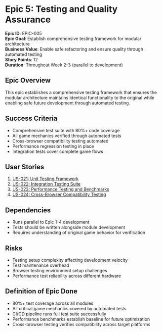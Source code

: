 # Epic 5: Testing and Quality Assurance

**Epic ID**: EPIC-005  
**Epic Goal**: Establish comprehensive testing framework for modular architecture  
**Business Value**: Enable safe refactoring and ensure quality through automated testing  
**Story Points**: 12  
**Duration**: Throughout Week 2-3 (parallel to development)  

## Epic Overview

This epic establishes a comprehensive testing framework that ensures the modular architecture maintains identical functionality to the original while enabling safe future development through automated testing.

## Success Criteria

- Comprehensive test suite with 80%+ code coverage
- All game mechanics verified through automated tests
- Cross-browser compatibility testing automated
- Performance regression testing in place
- Integration tests cover complete game flows

## User Stories

1. [US-021: Unit Testing Framework](../stories/epic-5.1-unit-testing-framework.md)
2. [US-022: Integration Testing Suite](../stories/epic-5.2-integration-testing-suite.md)  
3. [US-023: Performance Testing and Benchmarks](../stories/epic-5.3-performance-testing-benchmarks.md)
4. [US-024: Cross-Browser Compatibility Testing](../stories/epic-5.4-cross-browser-compatibility-testing.md)

## Dependencies

- Runs parallel to Epic 1-4 development
- Tests should be written alongside module development
- Requires understanding of original game behavior for verification

## Risks

- Testing setup complexity affecting development velocity
- Test maintenance overhead
- Browser testing environment setup challenges
- Performance test reliability across different hardware

## Definition of Epic Done

- 80%+ test coverage across all modules
- All critical game mechanics covered by automated tests
- CI/CD pipeline runs full test suite successfully
- Performance benchmarks establish baseline for future optimization
- Cross-browser testing verifies compatibility across target platforms